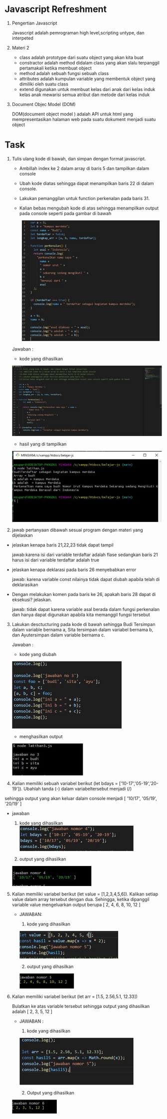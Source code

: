 # Javascript Refreshment

1. Pengertian Javascript

    Javascript adalah pemrograman high level,scripting untype, dan interpeted
2. Materi 2

     * class adalah  prototype  dari suatu object yang akan kita buat
     * constractor adalah method didalam class yang akan slalu terpanggil pertamakali ketika membuat object 
     * method adalah sebuah fungsi sebuah class
     * attributes adalah kumpulan variable yang membentuk  object yang dimiliki oleh suatu class
     * extend digunakan untuk membuat  kelas dari anak dari kelas induk kelas anak mewarisi semua atribut dan metode    dari kelas induk

3. Document Objec Model (DOM)

    DOM(document object model ) adalah API untuk html yang mempresentasikan halaman web pada suatu dokument menjadi suatu object


# Task


 1. Tulis ulang kode di bawah, dan simpan dengan format javascript. 
    * Ambillah index ke 2 dalam array di baris 5 dan tampilkan dalam console
    * Ubah kode diatas sehingga dapat menampilkan baris 22 di dalam console. 
    * Lakukan pemanggilan untuk function perkenalan pada baris 31.
    * Kalian bebas mengubah kode di atas sehingga menampilkan output pada console seperti pada gambar di bawah 
      
      
      ![screenshots soal no 1](https://github.com/pardi123/VUE_M-SUPARDI/blob/main/8_Javascript%20Refreshment/screenshots/soal%201%20dan%202%20js.JPG)

    Jawaban : 
    * kode yang dihasilkan

    ![screenshots Jawaban no 1](https://github.com/pardi123/VUE_M-SUPARDI/blob/main/8_Javascript%20Refreshment/screenshots/jawaban-js1.JPG)


    * hasil yang di tampilkan

    ![screenshots Jawaban no 1](https://github.com/pardi123/VUE_M-SUPARDI/blob/main/8_Javascript%20Refreshment/screenshots/jawaban-js2.JPG)

2. jawab pertanyaan  dibawah sesuai program  dengan materi yang dijelaskan 
  * jelaskan kenapa  baris 21,22,23 tidak dapat tampil


      jawab:karena isi dari variable terdaftar adalah flase sedangkan baris 21 harus isi dari variable terdaftar adalah true


  * jelaskan kenapa deklarasi pada baris 26 menyebabkan error 


      jawab: karena variable const nilainya tidak dapat diubah apabila telah di deklarasikan 


  *  Dengan melakukan komen pada baris ke 26, apakah baris 28 dapat di eksekusi? jelaskan.    


      jawab: tidak dapat karena variable asal berada dalam fungsi perkenalan dan hanya dapat digunakan apabila kita memanggil fungsi tersebut


3. Lakukan desctucturing pada kode di bawah sehingga Budi Tersimpan dalam variable bernama a, 
    Sita tersimpan dalam variabel bernama b, dan Ayutersimpan dalam variable bernama c. 

    Jawaban : 

    * kode yang diubah

     ![screenshots Jawaban no 3](https://github.com/pardi123/VUE_M-SUPARDI/blob/main/8_Javascript%20Refreshment/screenshots/jawaban-3%20js.JPG)


    * menghasilkan output

    ![screenshots Jawaban no 3](https://github.com/pardi123/VUE_M-SUPARDI/blob/main/8_Javascript%20Refreshment/screenshots/jawban%20-%203%20js.JPG)



4. Kalian memiliki sebuah variabel berikut (let bdays = ['10-17','05-19','20-19']). Ubahlah tanda (-) dalam           variabeltersebut menjadi (/) 


sehingga output yang akan keluar dalam console menjadi [ '10/17', '05/19', '20/19' ]

 * jawaban
    1. kode yang dihasilkan 
      ![screenshots Jawaban no 4](https://github.com/pardi123/VUE_M-SUPARDI/blob/main/8_Javascript%20Refreshment/screenshots/jawaban%20no%204%20js.JPG)

    2. output yang dihasilkan
    
    ![screenshots Jawaban no 4](https://github.com/pardi123/VUE_M-SUPARDI/blob/main/8_Javascript%20Refreshment/screenshots/jawaban%20no%204-js.JPG)


5. Kalian memiliki variabel berikut (let value = [1,2,3,4,5,6]). Kalikan setiap value dalam array tersebut dengan dua. 
    Sehingga, ketika dipanggil variable value mengeluarkan output berupa [ 2, 4, 6, 8, 10, 12 ]

    * JAWABAN:

        1. kode yang dihasilkan

        ![screenshots Jawaban no 5](https://github.com/pardi123/VUE_M-SUPARDI/blob/main/8_Javascript%20Refreshment/screenshots/jawaban%20no%205%20js.JPG)


        2. output yang dihasilkan

        ![screenshots Jawaban no 5](https://github.com/pardi123/VUE_M-SUPARDI/blob/main/8_Javascript%20Refreshment/screenshots/hasil%20kode%20no%205.JPG)


6. Kalian memiliki variabel berikut (let arr = [1.5, 2.56,5.1, 12.33]) 
   
   Bulatkan ke atas variable tersebut sehingga output yang dihasilkan adalah [ 2, 3, 5, 12 ]

   * JAWABAN :

        1. kode yang dihasilkan

     ![screenshots Jawaban no 6](https://github.com/pardi123/VUE_M-SUPARDI/blob/main/8_Javascript%20Refreshment/screenshots/kode%20nomor%206.JPG)

        2. Output yang dihasilkan

    ![screenshots Jawaban no 6](https://github.com/pardi123/VUE_M-SUPARDI/blob/main/8_Javascript%20Refreshment/screenshots/output%20no%206.JPG)




